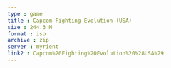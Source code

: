 ```yaml
---
type : game
title : Capcom Fighting Evolution (USA)
size : 244.3 M
format : iso
archive : zip
server : myrient
link2 : Capcom%20Fighting%20Evolution%20%28USA%29
---
```


